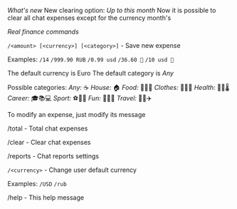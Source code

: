 *What's new*
  New clearing option: _Up to this month_
  Now it is possible to clear all chat expenses except for the currency month's
  
  *Real finance commands*
  
  `/<amount> [<currency>] [<category>]` - Save new expense
  
  Examples:
  `/14`
  `/999.90 RUB`
  `/0.99 usd`
  `/36.60 💊`
  `/10 usd 🍕`
  
  The default currency is Euro
  The default category is _Any_
  
  Possible categories:
  _Any:_ ☕️
  _House:_ 🏠
  _Food:_ 🍞🍕🍌
  _Clothes:_ 👔👠👖
  _Health:_ 💊💉🌡
  _Career:_ 🎓📚💻
  _Sport:_ ⚽🎾️🏸
  _Fun:_ 🎉🍺🎁
  _Travel:_ 🚕🚂✈️
  
  To modify an expense, just modify its message
  
  /total - Total chat expenses
  
  /clear - Clear chat expenses
  
  /reports - Chat reports settings
  
  `/<currency>` - Change user default currency
  
  Examples:
  `/USD`
  `/rub`
  
  /help - This help message